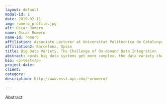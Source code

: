 ```yaml
---
layout: default
modal-id: 1
date: 2019-02-11
img: romero_profile.jpg
alt: Oscar_Romero
name: Oscar Romero 
name-id: romero
affiliation: Associate Lecturer at Universitat Politècnica de Catalunya (UPC)
affiliation2: Barcelona, Spain
title: Big Data Variety. The Challenge of On-demand Data Integration
abstract: <p>As big data systems get more complex, the data variety challenge has become the driving factor in current big data projects. From a technical perspective, data variety mainly boils down to the data integration problem, which, unfortunately, is far away from being a resolved problem. Current efforts highlight the need to broaden the perspective beyond the data community and use semantic-aware formalisms, such as knowledge graphs, to tackle this problem. In this talk, we will revise the current state-of-the-art of the data variety challenge and present recent solutions to manage the problem.</p>
bio: <p>test</p>
project-date:
client:
category:
description: http://www.essi.upc.edu/~oromero/

---
```


Abstract
